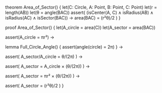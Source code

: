 theorem Area_of_Sector() {
  let(C: Circle, A: Point, B: Point, C: Point)
  let(r = length(AB))
  let(θ = angle(BAC))
  assert(
    (isCenter(A, C) ∧ 
     isRadius(AB) ∧ 
     isRadius(AC) ∧ 
     isSector(BAC)) →
    area(BAC) = (r²θ)/2
  )
}

proof Area_of_Sector() {
  let(A_circle = area(C))
  let(A_sector = area(BAC))
  
  assert(A_circle = πr²) →
  
  lemma Full_Circle_Angle() {
    assert(angle(circle) = 2π)
  } →
  
  assert(
    A_sector/A_circle = θ/(2π)
  ) →
  
  assert(
    A_sector = A_circle × (θ/(2π))
  ) →
  
  assert(
    A_sector = πr² × (θ/(2π))
  ) →
  
  assert(
    A_sector = (r²θ)/2
  )
}